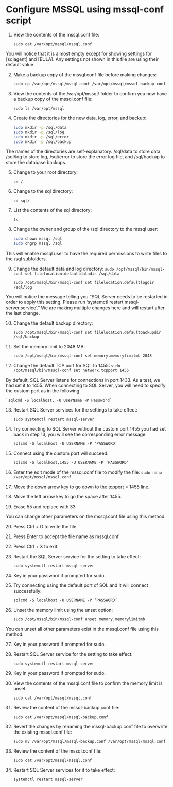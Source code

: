 # Configure MSSQL using mssql-conf script 

1. View the contents of the mssql.conf file:

    `sudo cat /var/opt/mssql/mssql.conf`

You will notice that it is almost empty except for showing settings for [sqlagent] and [EULA]. Any settings not shown in this file are using their default value.

2. Make a backup copy of the mssql.conf file before making changes:

    `sudo cp /var/opt/mssql/mssql.conf /var/opt/mssql/mssql-backup.conf`

3. View the contents of the /var/opt/mssql/ folder to confirm you now have a backup copy of the mssql.conf file:

    `sudo ls /var/opt/mssql`

4. Create the directories for the new data, log, error, and backup:

    ```sh 
    sudo mkdir -p /sql/data
    sudo mkdir -p /sql/log
    sudo mkdir -p /sql/error
    sudo mkdir -p /sql/backup
    ```

The names of the directories are self-explanatory. /sql/data to store data, /sql/log to store log, /sql/error to store the error log file, and /sql/backup to store the database backups.

5. Change to your root directory:

    `cd /`

6. Change to the sql directory:

    `cd sql/`

7. List the contents of the sql directory:

    `ls`

8. Change the owner and group of the /sql directory to the mssql user:

    ```sh 
    sudo chown mssql /sql
    sudo chgrp mssql /sql
    ```
This will enable mssql user to have the required permissions to write files to the /sql subfolders.

9. Change the default data and log directory:
    `sudo /opt/mssql/bin/mssql-conf set filelocation.defaultdatadir /sql/data`

    `sudo /opt/mssql/bin/mssql-conf set filelocation.defaultlogdir /sql/log`

You will notice the message telling you “SQL Server needs to be restarted in order to apply this setting. Please run ‘systemctl restart mssql-server.service’.” We are making multiple changes here and will restart after the last change.

10. Change the default backup directory:

    `sudo /opt/mssql/bin/mssql-conf set filelocation.defaultbackupdir /sql/backup`

11. Set the memory limit to 2048 MB:

    `sudo /opt/mssql/bin/mssql-conf set memory.memorylimitmb 2048`

12. Change the default TCP port for SQL to 1455:
    `sudo /opt/mssql/bin/mssql-conf set network.tcpport 1455`

By default, SQL Server listens for connections in port 1433. As a test, we had set it to 1455. When connecting to SQL Server, you will need to specify the custom port as in the following:

    `sqlcmd -S localhost, -U UserName -P Password`

13. Restart SQL Server services for the settings to take effect:

    `sudo systemctl restart mssql-server`

14. Try connecting to SQL Server without the custom port 1455 you had set back in step 13, you will see the corresponding error message:

    `sqlcmd -S localhost -U USERNAME -P ‘PASSWORD’`

15. Connect using the custom port will succeed:

    `sqlcmd -S localhost,1455 -U USERNAME -P ‘PASSWORD’`

16. Enter the edit mode of the mssql.conf file to modify the file:
    `sudo nano /var/opt/mssql/mssql.conf`

17. Move the down arrow key to go down to the tcpport = 1455 line.

18. Move the left arrow key to go the space after 1455.

19. Erase 55 and replace with 33.

You can change other parameters on the mssql.conf file using this method.

20. Press Ctrl + O to write the file.

21. Press Enter to accept the file name as mssql.conf.

22. Press Ctrl + X to exit.

23. Restart the SQL Server service for the setting to take effect:

    `sudo systemctl restart mssql-server`

24. Key in your password if prompted for sudo.

25. Try connecting using the default port of SQL and it will connect successfully:

    `sqlcmd -S localhost -U USERNAME -P ‘PASSWORD’`

26. Unset the memory limit using the unset option:

    `sudo /opt/mssql/bin/mssql-conf unset memory.memorylimitmb`

You can unset all other parameters exist in the mssql.conf file using this method.

27. Key in your password if prompted for sudo.

28. Restart SQL Server service for the setting to take effect:

    `sudo systemctl restart mssql-server`

29. Key in your password if prompted for sudo.

30. View the contents of the mssql.conf file to confirm the memory limit is unset:

    `sudo cat /var/opt/mssql/mssql.conf`

31. Review the content of the mssql-backup.conf file:

    `sudo cat /var/opt/mssql/mssql-backup.conf`

32. Revert the changes by renaming the mssql-backup.conf file to overwrite the existing mssql.conf file:

    `sudo mv /var/opt/mssql/mssql-backup.conf /var/opt/mssql/mssql.conf`

33. Review the content of the mssql.conf file:

    `sudo cat /var/opt/mssql/mssql.conf`

34. Restart SQL Server services for it to take effect:

    `systemctl restart mssql-server`



























